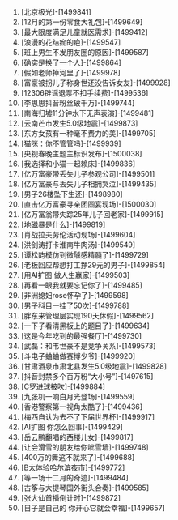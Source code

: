 
1. [北京极光]-[1499841]
1. [12月的第一份零食大礼包]-[1499649]
1. [最大限度满足儿童就医需求]-[1499412]
1. [浪漫的花结痂的疤]-[1499547]
1. [班上男生不发朋友圈的原因]-[1499587]
1. [确实是换了一个人]-[1499864]
1. [假如老师掉河里了]-[1499978]
1. [富豪被拐儿子称身世还没告诉女友]-[1499928]
1. [12306辟谣退票不扣手续费]-[1499536]
1. [李思思抖音粉丝破千万]-[1499744]
1. [南海归墟11分钟水下无声表演]-[1499481]
1. [云南芒市发生5.0级地震]-[1499873]
1. [东方女孩有一种毫不费力的美]-[1499705]
1. [猫咪：你不管管吗]-[1499939]
1. [央视春晚主题主标识发布]-[1500038]
1. [我选择和小猫一起赖床]-[1499836]
1. [亿万富豪带丢失儿子参观公司]-[1499501]
1. [亿万富豪与丢失儿子相拥哭泣]-[1499435]
1. [男子26楼坠下生还]-[1498980]
1. [直击亿万富豪寻亲团圆宴现场]-[1500030]
1. [亿万富翁带失踪25年儿子回老家]-[1499915]
1. [地磁暴是什么]-[1499819]
1. [肖战拉夫劳伦活动现场]-[1499604]
1. [洪剑涛打卡淮南牛肉汤]-[1499549]
1. [谭松韵模仿到微醺感精髓了]-[1499729]
1. [老板回应帮想打工挣29元的男子]-[1499854]
1. [用AI扩图 做人生赢家]-[1499503]
1. [再看一眼我就要忘记你了]-[1499485]
1. [非洲媳妇rose怀孕了]-[1499598]
1. [男子科目一挂了50次]-[1499788]
1. [胖东来管理层实现190天休假]-[1499562]
1. [一下子看清黑板上的题目了]-[1499634]
1. [这是今年吃到的最强餐厅]-[1499730]
1. [武磊：和韦世豪不是竞争关系]-[1499573]
1. [斗电子蛐蛐做赛博少爷]-[1499920]
1. [甘肃酒泉市肃北县发生5.0级地震]-[1499828]
1. [抖音封禁多个百万粉“大小号”]-[1497615]
1. [C罗进球被吹]-[1499884]
1. [九张机一响白月光登场]-[1499559]
1. [香港警察第一视角太酷了]-[1499436]
1. [梅西自认为去不了下届世界杯]-[1499917]
1. [AI扩图 你怎么回事]-[1499429]
1. [岳云鹏翻唱的西楼儿女]-[1499817]
1. [让会滑雪的朋友给你呲雪墙]-[1499748]
1. [400万的舞这不就来了]-[1499688]
1. [B太体验哈尔滨夜市]-[1499772]
1. [等一场十二月的奇迹]-[1499484]
1. [古筝与大提琴国外街头合奏]-[1499585]
1. [张大仙首播倒计时]-[1499872]
1. [日子是自己的 你开心它就会幸福]-[1499657]